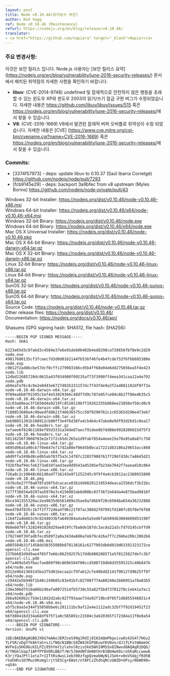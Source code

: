 ```yaml
---
layout: post
title: Node v0.10.46(유지보수 버전)
author: Rod Vagg
ref: Node v0.10.46 (Maintenance)
refurl: https://nodejs.org/en/blog/release/v0.10.46/
translator:
- <a href="https://github.com/napiera" target="_blank">Napier</a>
---
```


<!--
### Notable changes:

This is a security release. All Node.js users should consult the security release summary at https://nodejs.org/en/blog/vulnerability/june-2016-security-releases/ for details on patched vulnerabilities.

* **libuv**: (CVE-2014-9748) Fixes a bug in the read/write locks implementation for Windows XP and Windows 2003 that can lead to undefined and potentially unsafe behaviour. More information can be found at https://github.com/libuv/libuv/issues/515 or at <https://nodejs.org/en/blog/vulnerability/june-2016-security-releases/>.
* **V8**: (CVE-2016-1669) Fixes a potential Buffer overflow vulnerability discovered in V8, more details can be found in the CVE at https://www.cve.mitre.org/cgi-bin/cvename.cgi?name=CVE-2016-1669 or at <https://nodejs.org/en/blog/vulnerability/june-2016-security-releases/>.
-->

### 주요 변경사항:

이것은 보안 릴리스 입니다. Node.js 사용자는 [보안 릴리스 요약] (https://nodejs.org/en/blog/vulnerability/june-2016-security-releases/) 문서에서 패치된 취약점의 자세한 사항을 확인하기 바랍니다.

* **libuv**: (CVE-2014-9748) undefined 및 잠재적으로 안전하지 않은 행동을 초래할 수 있는 윈도우 XP와 윈도우 2003의 읽기/쓰기 잠금 구현 버그가 수정되었습니다. 자세한 내용은 <https://github.com/libuv/libuv/issues/515> 혹은 <https://nodejs.org/en/blog/vulnerability/june-2016-security-releases/>에서 찾을 수 있습니다.
* **V8**: (CVE-2016-1669) V8에서 발견된 잠재적 버퍼 오버플로 취약성이 수정 되었습니다. 자세한 내용은 [CVE] (https://www.cve.mitre.org/cgi-bin/cvename.cgi?name=CVE-2016-1669) 혹은 <https://nodejs.org/en/blog/vulnerability/june-2016-security-releases/>에서 찾을 수 있습니다.

### Commits:

* [3374f57973] - deps: update libuv to 0.10.37 (Saúl Ibarra Corretgé) https://github.com/nodejs/node/pull/7293
* [fcb9145e29] - deps: backport 3a9bfec from v8 upstream (Myles Borins) https://github.com/nodejs/node-private/pull/43


Windows 32-bit Installer: https://nodejs.org/dist/v0.10.46/node-v0.10.46-x86.msi<br>
Windows 64-bit Installer: https://nodejs.org/dist/v0.10.46/x64/node-v0.10.46-x64.msi<br>
Windows 32-bit Binary: https://nodejs.org/dist/v0.10.46/node.exe<br>
Windows 64-bit Binary: https://nodejs.org/dist/v0.10.46/x64/node.exe<br>
Mac OS X Universal Installer: https://nodejs.org/dist/v0.10.46/node-v0.10.46.pkg<br>
Mac OS X 64-bit Binary: https://nodejs.org/dist/v0.10.46/node-v0.10.46-darwin-x64.tar.gz<br>
Mac OS X 32-bit Binary: https://nodejs.org/dist/v0.10.46/node-v0.10.46-darwin-x86.tar.gz<br>
Linux 32-bit Binary: https://nodejs.org/dist/v0.10.46/node-v0.10.46-linux-x86.tar.gz<br>
Linux 64-bit Binary: https://nodejs.org/dist/v0.10.46/node-v0.10.46-linux-x64.tar.gz<br>
SunOS 32-bit Binary: https://nodejs.org/dist/v0.10.46/node-v0.10.46-sunos-x86.tar.gz<br>
SunOS 64-bit Binary: https://nodejs.org/dist/v0.10.46/node-v0.10.46-sunos-x64.tar.gz<br>
Source Code: https://nodejs.org/dist/v0.10.46/node-v0.10.46.tar.gz<br>
Other release files: https://nodejs.org/dist/v0.10.46/<br>
Documentation: https://nodejs.org/docs/v0.10.46/api/

Shasums (GPG signing hash: SHA512, file hash: SHA256):

```
-----BEGIN PGP SIGNED MESSAGE-----
Hash: SHA1

6223e65d3c97abd3c4584e37e6e91deb06402b4ed8298ca728656fbf8e9c2d29  node.exe
49017608135cf3fcaec7d3d0d0162144fb536f46fe4b4fcde753f6f6b685380e  node.exp
c9012f2ad8bcbe57dcf0cffc279983166cd5b4ff68e04e6dd275656ea5f4e423  node.lib
12dbd22685728dc0615a43f034980f09235af73f3990ff4eea341caa12a4e792  node.pdb
ab9eafa76c4c9a2e0d43e6727d82b331157dc7f43fde9a3f2a4881102df9ff3a  node-v0.10.46-darwin-x64.tar.gz
9789eabb0791595c5ef4e53029366c48dffd9c787e057ce04c6b2ff86ed635c5  node-v0.10.46-darwin-x64.tar.xz
32c03a60eac3f1650d4a9219fc8510119bff19262255b868ee23850ef56cd0c9  node-v0.10.46-darwin-x86.tar.gz
7180853680a4c98eedfd8621f46636575cc5079290762c1c65365d296e473eb7  node-v0.10.46-darwin-x86.tar.xz
3eb90851301b108912cb00ff3e4f6d38fa4cb4b4c47abe0e9df93d26d1c0ea17  node-v0.10.46-headers.tar.gz
1efaee6f824b1169ef95d3331a34de87aecf91dee0b7dd88e9928206015d75f3  node-v0.10.46-headers.tar.xz
58116256f3060703e2e71f2cb5dc265a1d9fab7854a4eee15e78a95a0a87c750  node-v0.10.46-linux-x64.tar.gz
4695d96a5a90cb7f0e647e717d2a80ef0645b0bca17221d83186a29653acc868  node-v0.10.46-linux-x64.tar.xz
a0d9ffa349bd8ce0b5ab783f5a3c14787c22037900761ff296fd30c7a8645d21  node-v0.10.46-linux-x86.tar.gz
fd2bf8af94cfe6373a034faed3ea9d9543a45395efb23de7042f7eaead10c064  node-v0.10.46-linux-x86.tar.xz
726a8c2c10048c661d0adf716143e971252345c9f9f4a4cb3812ac2360915890  node-v0.10.46.pkg
cb76c6e27ff0a078fa50f5dcacace83b1dd48201210554deaca2556dcf3b31bc  node-v0.10.46-sunos-x64.tar.gz
3177f38d34a9297aa5978e3c4156083ab6d00bc03736f2e64da4e875bad9818f  node-v0.10.46-sunos-x64.tar.xz
8bce341355320ac2ea9835db561489e35ae9a7d6b9f20c6504ba654a36232886  node-v0.10.46-sunos-x86.tar.gz
0ee4784f835c1b7f2f77246a4f96c21f07ac38682f07991fd180fc85f0ef6f60  node-v0.10.46-sunos-x86.tar.xz
1164f2a4b663c9c0244033bfa649304a4a4e5a5ed6fab509d63084609d53198f  node-v0.10.46.tar.gz
9b0e6079fc3282491028d29ae019fc7ba8de187dc3acda22a5cfd7d145cbffd9  node-v0.10.46.tar.xz
1792740f39fadbfecd589f2a0a3434a606a7e679c426a7f7c294be20bc2062b6  node-v0.10.46-x86.msi
a085504b31f1458dd30355089b878136161c6277993db6d019d63191323172ce  openssl-cli.exe
237bb683d9d9ae4f65f7e66c06259257b17ddb980288571e5f8125827defc3b7  openssl-cli.pdb
af7a469a545fbacfae860f90c869b584f00ccd588719db8d35595315c40b847b  x64/node.exe
0312e9641369145ba375d01becaa2cf9fab12cfe40bdd2141f90127d9625ff9f  x64/node.exp
c29442e5b948f1b40c249b05c83e91bfc82708f774a88240e2b80951a78a02b5  x64/node.lib
236e386d7510a86b246afa0072514fb5730c55a82f5bd73701270c1eb41a7ec1  x64/node.pdb
2b6a9260b2c75de118d2d2a6c927f93aae734a92f19bc0f05f1d6855546021c4  x64/node-v0.10.46-x64.msi
a5f5c8aa5e344f55058bbe6c201111bc9af12e4e1112adc32bf7f92d19452f23  x64/openssl-cli.exe
b6fd80416d334a68df975f1a0c565891c21504c3a620365f172384a11f0e8a54  x64/openssl-cli.pdb
-----BEGIN PGP SIGNATURE-----
Version: GnuPG v1

iQEcBAEBAgAGBQJXbG7mAAoJEMJzeS99g1RdIj8IAImQmP6gxicw0z42G4l7HGu2
TLFSR/xDgY7k8kYaS+sJifNQcN1BBcSOZW43kSPQ6zwY6V0on/dJ1fLPxtWAmeUC
WVFmIu5HG9GcKILPZi95hYmY1zlxhnlRzivSkU5WXI0MSSn8INwvd8AQAqR1DQG/
4/YNGklUap71APfPY8VORiBBJfrW/5JbHdNTdeN8tHrB1BbHwXOiroSKaRLcwew6
K3rjYQaJPtl1ota7+1ITtRsdwsL1eb390zfqpQzmabWyN1JSek+x0oVSUqjfRdhB
rVahHhv1D7Muz9KomglrjtSE5Cg+EWat/nfAFCzZhdhqRCvGWZD+UPsy/NkWD90=
=qS4n
-----END PGP SIGNATURE-----

```
